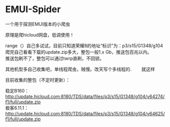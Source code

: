 # EMUI-Spider
一个用于探测EMUI版本的小爬虫



原理是爬hicloud网盘，低调使用！ 　　

range（）自己多试试，目前只知道荣耀8的地址“标识”为：p3/s15/G1348/g104  
爬完自己看看下载的update.zip多大，整包一般1.x Gb，推送包百兆以内。  
推送包刷不了，整包可以通过twrp直刷，不回锁。  


其他机型多自己收集吧，单线程爬虫，贼慢。改天写个多线程的.　　
就这样    


目前收集的整包（不定时更新）：  

稳定B160：  http://update.hicloud.com:8180/TDS/data/files/p3/s15/G1348/g104/v64274/f1/full/update.zip   
极客6.11.1：  http://update.hicloud.com:8180/TDS/data/files/p3/s15/G1348/g104/v64625/f1/full/update.zip   


